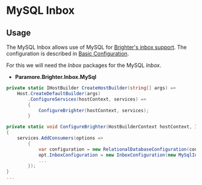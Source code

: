# MySQL Inbox

## Usage
The MySQL Inbox allows use of MySQL for [Brighter's inbox support](/contents/BrighterInboxSupport.md). The configuration is described in [Basic Configuration](/contents/BrighterBasicConfiguration.md#inbox).

For this we will need the *Inbox* packages for the MySQL *Inbox*.

* **Paramore.Brighter.Inbox.MySql**

``` csharp
private static IHostBuilder CreateHostBuilder(string[] args) =>
    Host.CreateDefaultBuilder(args)
        .ConfigureServices(hostContext, services) =>
        {
            ConfigureBrighter(hostContext, services);
        }

private static void ConfigureBrighter(HostBuilderContext hostContext, IServiceCollection services)
{
    services.AddConsumers(options =>
        {
            var configuration = new RelationalDatabaseConfiguration(connectionString,  "brighter_test", inboxTableName: "inbox_messages");            
            opt.InboxConfiguration = new InboxConfiguration(new MySqlInbox(configuration));
            ...
        });
}
...

```




